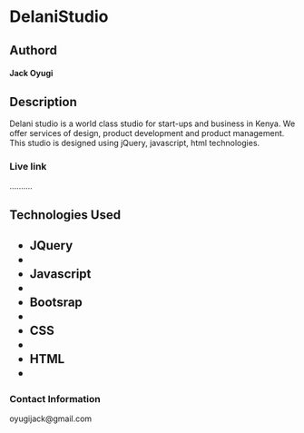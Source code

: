 <h1>DelaniStudio</h1>

<h2>Authord</h2>

<h4>Jack Oyugi</h4>

<h2> Description</h2>
<p>Delani studio is a world class studio for start-ups and business in Kenya. We offer services of  design, product development and product management. This studio is designed using jQuery, javascript, html technologies.</p>

<h3>Live link</h3>
<p>..........</p>

<h2>Technologies Used<h2>
<ul>
  <li>JQuery<li>
  <li>Javascript<li>
  <li>Bootsrap<li>
  <li>CSS<li>
  <li>HTML<li>
  </ul>
  
  <h3>Contact Information</h3>
  <p> oyugijack@gmail.com</p>
  
